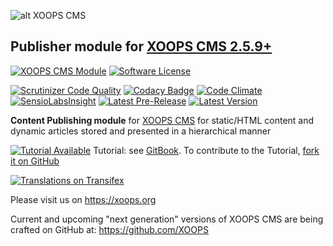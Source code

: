 ![alt XOOPS CMS](https://xoops.org/images/logoXoops4GithubRepository.png)
## Publisher module for [XOOPS CMS 2.5.9+](https://xoops.org)
[![XOOPS CMS Module](https://img.shields.io/badge/XOOPS%20CMS-Module-blue.svg)](https://xoops.org)
[![Software License](https://img.shields.io/badge/license-GPL-brightgreen.svg?style=flat)](http://www.gnu.org/licenses/gpl-2.0.html)

[![Scrutinizer Code Quality](https://img.shields.io/scrutinizer/g/mambax7/publisher.svg?style=flat)](https://scrutinizer-ci.com/g/mambax7/publisher/?branch=master)
[![Codacy Badge](https://api.codacy.com/project/badge/grade/2d27c0023ee54f0b9ba2b5d17a68b2a5)](https://www.codacy.com/app/mambax7/publisher)
[![Code Climate](https://img.shields.io/codeclimate/github/mambax7/publisher.svg?style=flat)](https://codeclimate.com/github/mambax7/publisher)
[![SensioLabsInsight](https://insight.sensiolabs.com/projects/9dc918fe-ea63-4675-832c-8f6c74cdf78f/mini.png)](https://insight.sensiolabs.com/projects/9dc918fe-ea63-4675-832c-8f6c74cdf78f)
[![Latest Pre-Release](https://img.shields.io/github/tag/XoopsModules25x/publisher.svg?style=flat)](https://github.com/XoopsModules25x/publisher/tags/)
[![Latest Version](https://img.shields.io/github/release/XoopsModules25x/publisher.svg?style=flat)](https://github.com/XoopsModules25x/publisher/releases/)

**Content Publishing module** for [XOOPS CMS](https://xoops.org) for static/HTML content and dynamic articles stored and presented in a hierarchical manner

[![Tutorial Available](https://xoops.org/images/tutorial-available-blue.svg)](https://xoops.gitbook.io/xoops-publisher-module/) Tutorial: see [GitBook](https://xoops.gitbook.io/xoops-publisher-module/).
To contribute to the Tutorial, [fork it on GitHub](https://github.com/XoopsDocs/publisher-tutorial)

[![Translations on Transifex](https://xoops.org/images/translations-transifex-blue.svg)](https://www.transifex.com/xoops) 

Please visit us on https://xoops.org

Current and upcoming "next generation" versions of XOOPS CMS are being crafted on GitHub at: https://github.com/XOOPS
